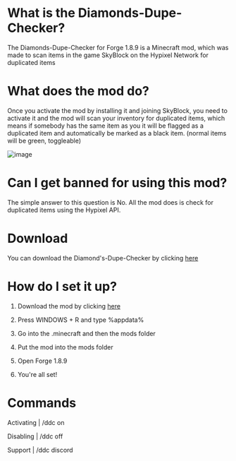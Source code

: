 # What is the Diamonds-Dupe-Checker?
The Diamonds-Dupe-Checker for Forge 1.8.9 is a Minecraft mod, which was made to scan items in the game SkyBlock on the Hypixel Network for duplicated items

# What does the mod do?
Once you activate the mod by installing it and joining SkyBlock, you need to activate it and the mod will scan your inventory for duplicated items, which means if somebody has the same item as you it will be flagged as a duplicated item and automatically be marked as a black item. (normal items will be green, toggleable)

![image](https://user-images.githubusercontent.com/103907495/163737858-f29d9167-b157-4d1e-867b-ea61622de9b1.png)

# Can I get banned for using this mod?
The simple answer to this question is No. All the mod does is check for duplicated items using the Hypixel API.

# Download
You can download the Diamond's-Dupe-Checker by clicking [here](https://cdn.discordapp.com/attachments/968630746174586970/971496453467934831/DDC-4.1.5.jar)

# How do I set it up?
1. Download the mod by clicking [here](https://cdn.discordapp.com/attachments/968630746174586970/971496453467934831/DDC-4.1.5.jar)
2. Press WINDOWS + R and type %appdata%

3. Go into the .minecraft and then the mods folder

4. Put the mod into the mods folder

5. Open Forge 1.8.9

6. You're all set!

# Commands
Activating | /ddc on

Disabling | /ddc off

Support | /ddc discord
